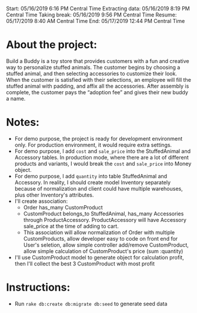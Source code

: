 Start: 05/16/2019 6:16 PM Central Time
Extracting data: 05/16/2019 8:19 PM Central Time
Taking break: 05/16/2019 9:56 PM Central Time
Resume: 05/17/2019 8:40 AM Central Time
End: 05/17/2019 12:44 PM Central Time

# About the project:

Build a Buddy is a toy store that provides customers with a fun and creative way to personalize stuffed animals. The customer begins by choosing a stuffed animal, and then selecting accessories to customize their look. When the customer is satisfied with their selections, an employee will fill the stuffed animal with padding, and affix all the accessories. After assembly is complete, the customer pays the “adoption fee” and gives their new buddy a name.

# Notes:

- For demo purpose, the project is ready for development environment only. For production environment, it would require extra settings.
- For demo purpose, I add `cost` and `sale_price` into the StuffedAnimal and Accessory tables. In production mode, where there are a lot of different products and variants, I would break the `cost` and `sale_price` into Money object.
- For demo purpose, I add `quantity` into table StuffedAnimal and Accessory. In reality, I should create model Inventory separately because of normalization and client could have multiple warehouses, plus other Inventory's attributes.
- I'll create association:
  - Order has_many CustomProduct
  - CustomProduct belongs_to StuffedAnimal, has_many Accessories through ProductAccessory. ProductAccessory will have Accessory sale_price at the time of adding to cart.
  - This association will allow normalization of Order with multiple CustomProducts, allow developer easy to code on front end for User's seletion, allow simple controller add/remove CustomProduct, allow simple calculation of CustomProduct's price (sum :quantity)
- I'll use CustomProduct model to generate object for calculation profit, then I'll collect the best 3 CustomProduct with most profit

# Instructions:

- Run `rake db:create db:migrate db:seed` to generate seed data
